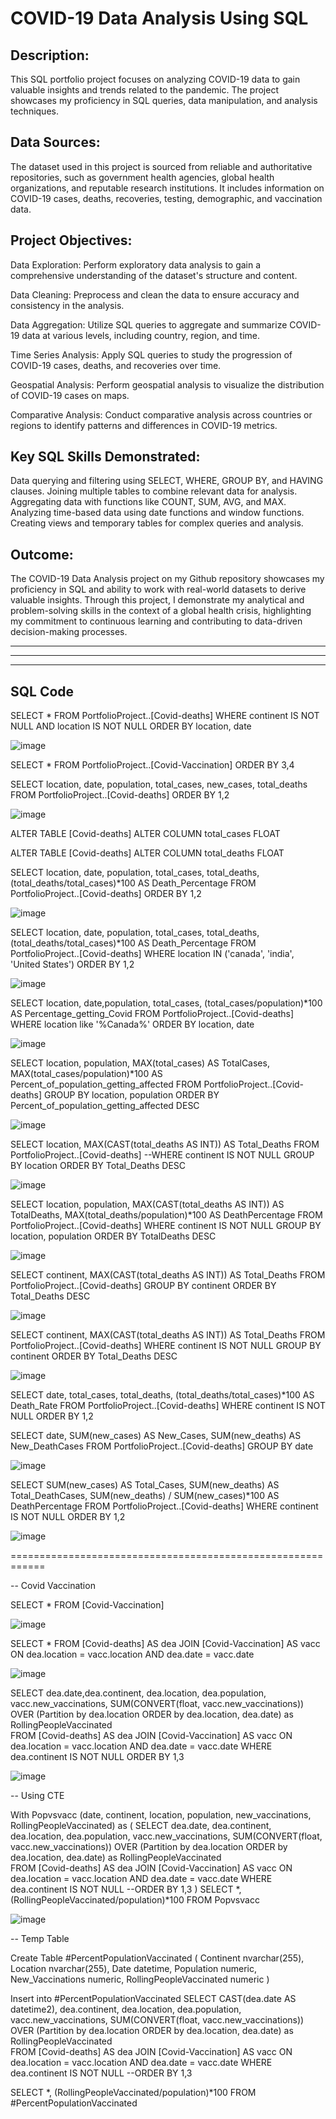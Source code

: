 # COVID-19 Data Analysis Using SQL

## Description:

This SQL portfolio project focuses on analyzing COVID-19 data to gain valuable insights and trends related to the pandemic. 
The project showcases my proficiency in SQL queries, data manipulation, and analysis techniques.


## Data Sources:
The dataset used in this project is sourced from reliable and authoritative repositories, such as government health agencies, global health organizations, 
and reputable research institutions. It includes information on COVID-19 cases, deaths, recoveries, testing, demographic, and vaccination data.


## Project Objectives:

  Data Exploration: Perform exploratory data analysis to gain a comprehensive understanding of the dataset's structure and content.

  Data Cleaning: Preprocess and clean the data to ensure accuracy and consistency in the analysis.

  Data Aggregation: Utilize SQL queries to aggregate and summarize COVID-19 data at various levels, including country, region, and time.

  Time Series Analysis: Apply SQL queries to study the progression of COVID-19 cases, deaths, and recoveries over time.

  Geospatial Analysis: Perform geospatial analysis to visualize the distribution of COVID-19 cases on maps.

  Comparative Analysis: Conduct comparative analysis across countries or regions to identify patterns and differences in COVID-19 metrics.


## Key SQL Skills Demonstrated:

  Data querying and filtering using SELECT, WHERE, GROUP BY, and HAVING clauses.
  Joining multiple tables to combine relevant data for analysis.
  Aggregating data with functions like COUNT, SUM, AVG, and MAX.
  Analyzing time-based data using date functions and window functions.
  Creating views and temporary tables for complex queries and analysis.
  
## Outcome:
  The COVID-19 Data Analysis project on my Github repository showcases my proficiency in SQL and ability to work with real-world datasets to derive valuable insights. 
  Through this project, I demonstrate my analytical and problem-solving skills in the context of a global health crisis, highlighting my commitment to continuous learning and contributing to data-driven decision-making processes.


-------------------------------------------------------------------------------------------
-------------------------------------------------------------------------------------------
-------------------------------------------------------------------------------------------


## SQL Code

SELECT * 
FROM PortfolioProject..[Covid-deaths]
WHERE continent IS NOT NULL
AND location IS NOT NULL
ORDER BY location, date

![image](https://github.com/vatsal-patel-vkp/SQL-Portfolio/assets/107895872/7394a8a2-11e2-4bce-9f6b-ceaf01a73646)


SELECT * 
FROM PortfolioProject..[Covid-Vaccination]
ORDER BY 3,4


SELECT location, date, population, total_cases, new_cases, total_deaths
FROM PortfolioProject..[Covid-deaths]
ORDER BY 1,2

![image](https://github.com/vatsal-patel-vkp/SQL-Portfolio/assets/107895872/e332895c-1c6a-404b-a5f6-6ebe54cdf59d)


ALTER TABLE [Covid-deaths]
ALTER COLUMN total_cases FLOAT

ALTER TABLE [Covid-deaths]
ALTER COLUMN total_deaths FLOAT


SELECT location, date, population, total_cases, total_deaths, (total_deaths/total_cases)*100 AS Death_Percentage
FROM PortfolioProject..[Covid-deaths]
ORDER BY 1,2


![image](https://github.com/vatsal-patel-vkp/SQL-Portfolio/assets/107895872/7f73c9c2-96ab-4952-b757-b71bbebffb8c)



SELECT location, date, population, total_cases, total_deaths, (total_deaths/total_cases)*100 AS Death_Percentage
FROM PortfolioProject..[Covid-deaths]
WHERE location IN ('canada', 'india', 'United States')
ORDER BY 1,2

![image](https://github.com/vatsal-patel-vkp/SQL-Portfolio/assets/107895872/2d0cf8fe-2980-47b4-a0d1-192ca69d3a01)


SELECT location, date,population, total_cases, (total_cases/population)*100 AS Percentage_getting_Covid
FROM PortfolioProject..[Covid-deaths]
WHERE location like '%Canada%'
ORDER BY location, date

![image](https://github.com/vatsal-patel-vkp/SQL-Portfolio/assets/107895872/c3e69230-4f23-4aeb-b4a4-72b922f876c3)


SELECT location, population, MAX(total_cases) AS TotalCases, MAX(total_cases/population)*100 AS Percent_of_population_getting_affected
FROM PortfolioProject..[Covid-deaths]
GROUP BY location, population
ORDER BY Percent_of_population_getting_affected DESC

![image](https://github.com/vatsal-patel-vkp/SQL-Portfolio/assets/107895872/ef4faf18-527c-4d95-ade5-f13fe3508e2f)


SELECT location, MAX(CAST(total_deaths AS INT)) AS Total_Deaths
FROM PortfolioProject..[Covid-deaths]
--WHERE continent IS NOT NULL
GROUP BY location
ORDER BY Total_Deaths DESC

![image](https://github.com/vatsal-patel-vkp/SQL-Portfolio/assets/107895872/1e520ce6-0621-46e8-9edb-148b668e528a)


SELECT location, population, MAX(CAST(total_deaths AS INT)) AS TotalDeaths, MAX(total_deaths/population)*100 AS DeathPercentage
FROM PortfolioProject..[Covid-deaths]
WHERE continent IS NOT NULL 
GROUP BY location, population
ORDER BY TotalDeaths DESC

![image](https://github.com/vatsal-patel-vkp/SQL-Portfolio/assets/107895872/793ce474-0070-4322-afee-c00538512668)



SELECT continent, MAX(CAST(total_deaths AS INT)) AS Total_Deaths
FROM PortfolioProject..[Covid-deaths]
GROUP BY continent
ORDER BY Total_Deaths DESC

![image](https://github.com/vatsal-patel-vkp/SQL-Portfolio/assets/107895872/b733ec95-dd44-4683-a8a0-952fb0ad1617)


SELECT continent, MAX(CAST(total_deaths AS INT)) AS Total_Deaths
FROM PortfolioProject..[Covid-deaths]
WHERE continent IS NOT NULL
GROUP BY continent
ORDER BY Total_Deaths DESC

![image](https://github.com/vatsal-patel-vkp/SQL-Portfolio/assets/107895872/76928683-50b4-4e1d-82b7-5327ca520190)


SELECT date, total_cases, total_deaths, (total_deaths/total_cases)*100 AS Death_Rate
FROM PortfolioProject..[Covid-deaths]
WHERE continent IS NOT NULL
ORDER BY 1,2
 
SELECT date, SUM(new_cases) AS New_Cases, SUM(new_deaths) AS New_DeathCases
FROM PortfolioProject..[Covid-deaths]
GROUP BY date

![image](https://github.com/vatsal-patel-vkp/SQL-Portfolio/assets/107895872/1a30527e-664b-4feb-b76b-5a86443b3bfd)

SELECT SUM(new_cases) AS Total_Cases, SUM(new_deaths) AS Total_DeathCases, SUM(new_deaths) / SUM(new_cases)*100 AS DeathPercentage
FROM PortfolioProject..[Covid-deaths]
WHERE continent IS NOT NULL
ORDER BY 1,2

![image](https://github.com/vatsal-patel-vkp/SQL-Portfolio/assets/107895872/81e49a30-0be8-41f7-844a-07f7ac86616e)


============================================================




-- Covid Vaccination

SELECT * 
FROM [Covid-Vaccination]

![image](https://github.com/vatsal-patel-vkp/SQL-Portfolio/assets/107895872/672fc387-5f80-4d70-8a4a-74811529dd7e)


SELECT * 
FROM [Covid-deaths] AS dea
JOIN [Covid-Vaccination] AS vacc
ON dea.location = vacc.location
AND dea.date = vacc.date

![image](https://github.com/vatsal-patel-vkp/SQL-Portfolio/assets/107895872/342287fe-7b44-4bd3-aece-5b0b087bc10c)


SELECT dea.date,dea.continent, dea.location, dea.population, vacc.new_vaccinations, SUM(CONVERT(float, vacc.new_vaccinations)) OVER (Partition by dea.location 
ORDER by dea.location, dea.date) as RollingPeopleVaccinated  
FROM [Covid-deaths] AS dea
JOIN [Covid-Vaccination] AS vacc
ON dea.location = vacc.location
AND dea.date = vacc.date
WHERE dea.continent IS NOT NULL
ORDER BY 1,3

![image](https://github.com/vatsal-patel-vkp/SQL-Portfolio/assets/107895872/aa07a93f-ac0a-4c76-babb-a798131d6532)


-- Using CTE

With Popvsvacc (date, continent, location, population, new_vaccinations, RollingPeopleVaccinated)
as
(
SELECT dea.date, dea.continent, dea.location, dea.population, vacc.new_vaccinations, SUM(CONVERT(float, vacc.new_vaccinations)) OVER (Partition by dea.location 
ORDER by dea.location, dea.date) as RollingPeopleVaccinated  
FROM [Covid-deaths] AS dea
JOIN [Covid-Vaccination] AS vacc
ON dea.location = vacc.location
AND dea.date = vacc.date
WHERE dea.continent IS NOT NULL
--ORDER BY 1,3
)
SELECT *, (RollingPeopleVaccinated/population)*100
FROM Popvsvacc

![image](https://github.com/vatsal-patel-vkp/SQL-Portfolio/assets/107895872/16fe036c-51cc-43ec-93ae-798e52abe1ba)


-- Temp Table

Create Table #PercentPopulationVaccinated
(
Continent nvarchar(255),
Location nvarchar(255),
Date datetime,
Population numeric,
New_Vaccinations numeric,
RollingPeopleVaccinated numeric
)

Insert into #PercentPopulationVaccinated
SELECT CAST(dea.date AS datetime2), dea.continent, dea.location, dea.population, vacc.new_vaccinations, SUM(CONVERT(float, vacc.new_vaccinations)) OVER (Partition by dea.location 
ORDER by dea.location, dea.date) as RollingPeopleVaccinated  
FROM [Covid-deaths] AS dea
JOIN [Covid-Vaccination] AS vacc
ON dea.location = vacc.location
AND dea.date = vacc.date
WHERE dea.continent IS NOT NULL
--ORDER BY 1,3

SELECT *, (RollingPeopleVaccinated/population)*100
FROM #PercentPopulationVaccinated

